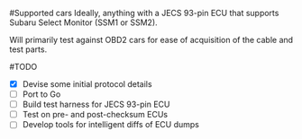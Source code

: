 #Supported cars
Ideally, anything with a JECS 93-pin ECU that supports Subaru Select Monitor (SSM1 or SSM2).

Will primarily test against OBD2 cars for ease of acquisition of the cable and test parts.

#TODO
 * [x] Devise some initial protocol details
 * [ ] Port to Go
 * [ ] Build test harness for JECS 93-pin ECU
 * [ ] Test on pre- and post-checksum ECUs
 * [ ] Develop tools for intelligent diffs of ECU dumps
